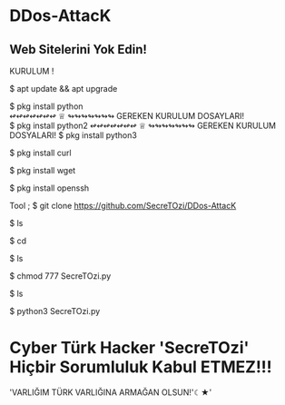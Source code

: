 # DDos-AttacK
## Web Sitelerini Yok Edin!

KURULUM ! 

$ apt update && apt upgrade 

$ pkg install python        
                                                         ↫↫↫↫↫↫↫  ♕  ↬↬↬↬↬↬↬      GEREKEN KURULUM DOSAYLARI!                                                 
$ pkg install python2 
                                                         ↫↫↫↫↫↫↫  ♕  ↬↬↬↬↬↬↬      GEREKEN KURULUM DOSYALARI!
$ pkg install python3  

$ pkg install curl

$ pkg install wget 

$ pkg install openssh

Tool ; $ git clone https://github.com/SecreTOzi/DDos-AttacK

$ ls

$ cd

$ ls

$ chmod 777 SecreTOzi.py

$ ls

$ python3 SecreTOzi.py



# Cyber Türk Hacker 'SecreTOzi' Hiçbir Sorumluluk Kabul ETMEZ!!!    


'VARLIĞIM TÜRK VARLIĞINA ARMAĞAN OLSUN!'☾★'

         


